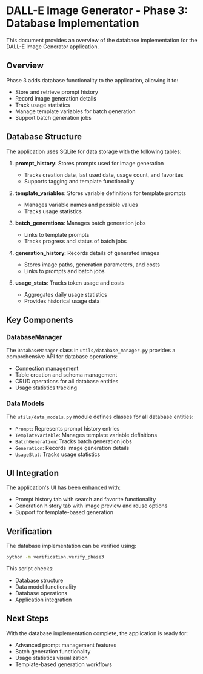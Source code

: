 # DALL-E Image Generator - Phase 3: Database Implementation

This document provides an overview of the database implementation for the DALL-E Image Generator application.

## Overview

Phase 3 adds database functionality to the application, allowing it to:

- Store and retrieve prompt history
- Record image generation details
- Track usage statistics
- Manage template variables for batch generation
- Support batch generation jobs

## Database Structure

The application uses SQLite for data storage with the following tables:

1. **prompt_history**: Stores prompts used for image generation
   - Tracks creation date, last used date, usage count, and favorites
   - Supports tagging and template functionality

2. **template_variables**: Stores variable definitions for template prompts
   - Manages variable names and possible values
   - Tracks usage statistics

3. **batch_generations**: Manages batch generation jobs
   - Links to template prompts
   - Tracks progress and status of batch jobs

4. **generation_history**: Records details of generated images
   - Stores image paths, generation parameters, and costs
   - Links to prompts and batch jobs

5. **usage_stats**: Tracks token usage and costs
   - Aggregates daily usage statistics
   - Provides historical usage data

## Key Components

### DatabaseManager

The `DatabaseManager` class in `utils/database_manager.py` provides a comprehensive API for database operations:

- Connection management
- Table creation and schema management
- CRUD operations for all database entities
- Usage statistics tracking

### Data Models

The `utils/data_models.py` module defines classes for all database entities:

- `Prompt`: Represents prompt history entries
- `TemplateVariable`: Manages template variable definitions
- `BatchGeneration`: Tracks batch generation jobs
- `Generation`: Records image generation details
- `UsageStat`: Tracks usage statistics

## UI Integration

The application's UI has been enhanced with:

- Prompt history tab with search and favorite functionality
- Generation history tab with image preview and reuse options
- Support for template-based generation

## Verification

The database implementation can be verified using:

```bash
python -m verification.verify_phase3
```

This script checks:
- Database structure
- Data model functionality
- Database operations
- Application integration

## Next Steps

With the database implementation complete, the application is ready for:

- Advanced prompt management features
- Batch generation functionality
- Usage statistics visualization
- Template-based generation workflows 
